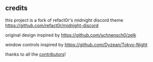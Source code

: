 ## credits

this project is a fork of refact0r's midnight discord theme <https://github.com/refact0r/midnight-discord>

original design inspired by <https://github.com/schnensch0/zelk>

window controls inspired by <https://github.com/Dyzean/Tokyo-Night>

thanks to all the [contributors](https://github.com/refact0r/midnight-discord/graphs/contributors)!
